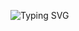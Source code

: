 ![Typing SVG](https://readme-typing-svg.demolab.com?font=IBM+Plex+Mono&weight=500&size=30&duration=5000&pause=1000&color=333333&width=700&lines=Welcome+to+my+github+profile!)
